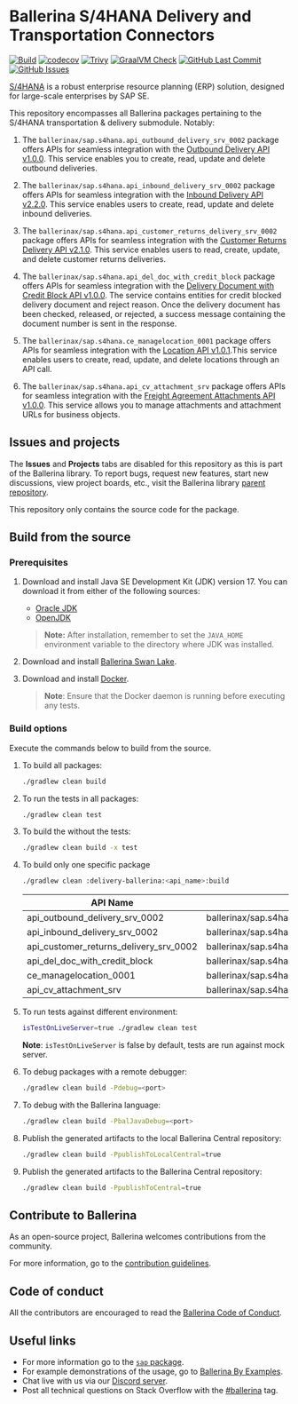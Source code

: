 # Ballerina S/4HANA Delivery and Transportation Connectors

[![Build](https://github.com/ballerina-platform/module-ballerinax-sap.s4hana.delivery/actions/workflows/ci.yml/badge.svg)](https://github.com/ballerina-platform/module-ballerinax-sap.s4hana.delivery/actions/workflows/ci.yml)
[![codecov](https://codecov.io/gh/ballerina-platform/module-ballerinax-sap.s4hana.delivery/branch/main/graph/badge.svg)](https://codecov.io/gh/ballerina-platform/module-ballerinax-sap.s4hana.delivery)
[![Trivy](https://github.com/ballerina-platform/module-ballerinax-sap.s4hana.delivery/actions/workflows/trivy-scan.yml/badge.svg)](https://github.com/ballerina-platform/module-ballerinax-sap.s4hana.delivery/actions/workflows/trivy-scan.yml)
[![GraalVM Check](https://github.com/ballerina-platform/module-ballerinax-sap.s4hana.delivery/actions/workflows/build-with-bal-test-graalvm.yml/badge.svg)](https://github.com/ballerina-platform/module-ballerinax-sap.s4hana.delivery/actions/workflows/build-with-bal-test-graalvm.yml)
[![GitHub Last Commit](https://img.shields.io/github/last-commit/ballerina-platform/module-ballerinax-sap.s4hana.delivery.svg)](https://github.com/ballerina-platform/module-ballerinax-sap.s4hana.delivery/commits/main)
[![GitHub Issues](https://img.shields.io/github/issues/ballerina-platform/ballerina-library/module/s4hana.svg?label=Open%20Issues)](https://github.com/ballerina-platform/ballerina-library/labels/module%2Fs4hana)

[S/4HANA](https://www.sap.com/india/products/erp/s4hana.html) is a robust enterprise resource planning (ERP) solution,
designed for large-scale enterprises by SAP SE.

This repository encompasses all Ballerina packages pertaining to the S/4HANA transportation & delivery submodule.
Notably:

1. The `ballerinax/sap.s4hana.api_outbound_delivery_srv_0002` package offers APIs for seamless integration with
   the [Outbound Delivery API v1.0.0](https://api.sap.com/api/API_OUTBOUND_DELIVERY_SRV_0002/overview). This service
   enables you to create, read, update and delete outbound deliveries.

2. The `ballerinax/sap.s4hana.api_inbound_delivery_srv_0002` package offers APIs for seamless integration with
   the  [Inbound Delivery API v2.2.0](https://api.sap.com/api/API_INBOUND_DELIVERY_SRV_0002/overview). This service enables users to create, read, update and delete inbound deliveries.

3. The `ballerinax/sap.s4hana.api_customer_returns_delivery_srv_0002` package offers APIs for seamless integration with
   the [Customer Returns Delivery API v2.1.0](https://api.sap.com/api/API_CUSTOMER_RETURNS_DELIVERY_SRV_0002/overview).
   This service enables users to read, create, update, and delete customer returns deliveries.

4. The `ballerinax/sap.s4hana.api_del_doc_with_credit_block` package offers APIs for seamless integration with
   the [Delivery Document with Credit Block API v1.0.0](https://api.sap.com/api/API_DEL_DOC_WITH_CREDIT_BLOCK/overview).
   The service contains entities for credit blocked delivery document and reject reason. Once the delivery document has
   been checked, released, or rejected, a success message containing the document number is sent in the response.

5. The `ballerinax/sap.s4hana.ce_managelocation_0001` package offers APIs for seamless integration with
   the [Location API v1.0.1](https://api.sap.com/api/CE_MANAGELOCATION_0001/overview).This service enables users to
   create, read, update, and delete locations through an API call.

6. The `ballerinax/sap.s4hana.api_cv_attachment_srv` package offers APIs for seamless integration with
   the [Freight Agreement Attachments API v1.0.0](https://api.sap.com/api/API_CV_ATTACHMENT_SRV/overview). This service
   allows you to manage attachments and attachment URLs for business objects.

## Issues and projects

The **Issues** and **Projects** tabs are disabled for this repository as this is part of the Ballerina library. To
report bugs, request new features, start new discussions, view project boards, etc., visit the Ballerina
library [parent repository](https://github.com/ballerina-platform/ballerina-library).

This repository only contains the source code for the package.

## Build from the source

### Prerequisites

1. Download and install Java SE Development Kit (JDK) version 17. You can download it from either of the following
   sources:

    * [Oracle JDK](https://www.oracle.com/java/technologies/downloads/)
    * [OpenJDK](https://adoptium.net/)

   > **Note:** After installation, remember to set the `JAVA_HOME` environment variable to the directory where JDK was
   installed.

2. Download and install [Ballerina Swan Lake](https://ballerina.io/).

3. Download and install [Docker](https://www.docker.com/get-started).

   > **Note**: Ensure that the Docker daemon is running before executing any tests.

### Build options

Execute the commands below to build from the source.

1. To build all packages:

   ```bash
   ./gradlew clean build
   ```

2. To run the tests in all packages:

   ```bash
   ./gradlew clean test
   ```

3. To build the without the tests:

   ```bash
   ./gradlew clean build -x test
   ```

4. To build only one specific package

   ```bash
   ./gradlew clean :delivery-ballerina:<api_name>:build
   ```

   | API Name                               | Connector                                                    |
   |----------------------------------------|--------------------------------------------------------------|
   | api_outbound_delivery_srv_0002         | ballerinax/sap.s4hana.api_outbound_delivery_srv_0002         |
   | api_inbound_delivery_srv_0002          | ballerinax/sap.s4hana.api_inbound_delivery_srv_0002          |
   | api_customer_returns_delivery_srv_0002 | ballerinax/sap.s4hana.api_customer_returns_delivery_srv_0002 |
   | api_del_doc_with_credit_block          | ballerinax/sap.s4hana.api_del_doc_with_credit_block          |
   | ce_managelocation_0001                 | ballerinax/sap.s4hana.ce_managelocation_0001                 |
   | api_cv_attachment_srv                  | ballerinax/sap.s4hana.api_cv_attachment_srv                  |

5. To run tests against different environment:

   ```bash
   isTestOnLiveServer=true ./gradlew clean test 
   ```
   **Note**: `isTestOnLiveServer` is false by default, tests are run against mock server.

6. To debug packages with a remote debugger:

   ```bash
   ./gradlew clean build -Pdebug=<port>
   ```

7. To debug with the Ballerina language:

   ```bash
   ./gradlew clean build -PbalJavaDebug=<port>
   ```

8. Publish the generated artifacts to the local Ballerina Central repository:

    ```bash
    ./gradlew clean build -PpublishToLocalCentral=true
    ```

9. Publish the generated artifacts to the Ballerina Central repository:

   ```bash
   ./gradlew clean build -PpublishToCentral=true
   ```

## Contribute to Ballerina

As an open-source project, Ballerina welcomes contributions from the community.

For more information, go to the [contribution guidelines](https://github.com/ballerina-platform/ballerina-lang/blob/master/CONTRIBUTING.md).

## Code of conduct

All the contributors are encouraged to read the [Ballerina Code of Conduct](https://ballerina.io/code-of-conduct).

## Useful links

* For more information go to the [`sap` package](https://lib.ballerina.io/ballerinax/sap/latest).
* For example demonstrations of the usage, go to [Ballerina By Examples](https://ballerina.io/learn/by-example/).
* Chat live with us via our [Discord server](https://discord.gg/ballerinalang).
* Post all technical questions on Stack Overflow with the [#ballerina](https://stackoverflow.com/questions/tagged/ballerina) tag.
